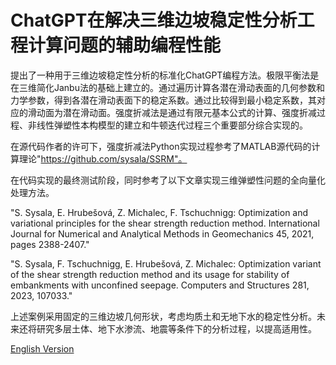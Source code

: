 # ChatGPT在解决三维边坡稳定性分析工程计算问题的辅助编程性能
提出了一种用于三维边坡稳定性分析的标准化ChatGPT编程方法。极限平衡法是在三维简化Janbu法的基础上建立的。通过遍历计算各潜在滑动表面的几何参数和力学参数，得到各潜在滑动表面下的稳定系数。通过比较得到最小稳定系数，其对应的滑动面为潜在滑动面。强度折减法是通过有限元基本公式的计算、强度折减过程、非线性弹塑性本构模型的建立和牛顿迭代过程三个重要部分综合实现的。

在源代码作者的许可下，强度折减法Python实现过程参考了MATLAB源代码的计算理论"https://github.com/sysala/SSRM"。

在代码实现的最终测试阶段，同时参考了以下文章实现三维弹塑性问题的全向量化处理方法。

"S. Sysala, E. Hrubešová, Z. Michalec, F. Tschuchnigg: Optimization and variational principles for the shear strength reduction method. International Journal for Numerical and Analytical Methods in Geomechanics 45, 2021, pages 2388-2407."

"S. Sysala, F. Tschuchnigg, E. Hrubešová, Z. Michalec: Optimization variant of the shear strength reduction method and its usage for stability of embankments with unconfined seepage. Computers and Structures 281, 2023, 107033."

上述案例采用固定的三维边坡几何形状，考虑均质土和无地下水的稳定性分析。未来还将研究多层土体、地下水渗流、地震等条件下的分析过程，以提高适用性。

[English Version](README.md)
